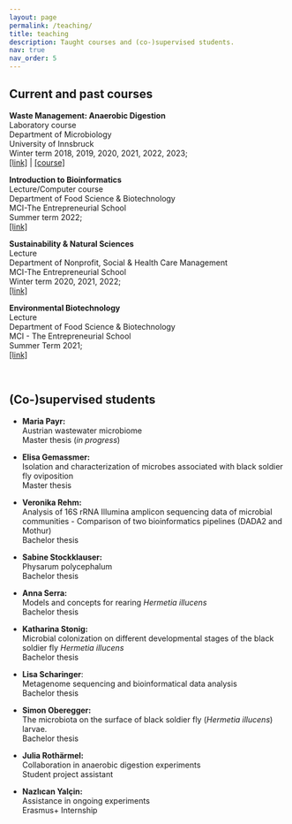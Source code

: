 ```yaml
---
layout: page
permalink: /teaching/
title: teaching
description: Taught courses and (co-)supervised students.
nav: true
nav_order: 5
---
```


## Current and past courses

**Waste Management: Anaerobic Digestion**  
Laboratory course  
Department of Microbiology  
University of Innsbruck  
Winter term 2018, 2019, 2020, 2021, 2022, 2023;  
[[link]](https://uibk.ac.at/microbiology/) | [[course]](https://tklammsteiner.github.io/waste-management-course/)  

**Introduction to Bioinformatics**  
Lecture/Computer course  
Department of Food Science & Biotechnology  
MCI-The Entrepreneurial School  
Summer term 2022;  
[[link]](https://mci.edu/de/forschung/schwerpunkte/food-science-biotechnology)

**Sustainability & Natural Sciences**  
Lecture  
Department of Nonprofit, Social & Health Care Management  
MCI-The Entrepreneurial School  
Winter term 2020, 2021, 2022;  
[[link]](https://mci.edu/en/study/bachelor/nonprofit-social-health-care-management)

**Environmental Biotechnology**  
Lecture  
Department of Food Science & Biotechnology  
MCI - The Entrepreneurial School  
Summer Term 2021;  
[[link]](https://mci.edu/de/forschung/schwerpunkte/food-science-biotechnology)

<br>

## (Co-)supervised students

- **Maria Payr:**  
Austrian wastewater microbiome  
Master thesis (*in progress*)

- **Elisa Gemassmer:**  
Isolation and characterization of microbes associated with black soldier fly oviposition  
Master thesis

- **Veronika Rehm:**  
Analysis of 16S rRNA Illumina amplicon sequencing data of microbial communities -
Comparison of two bioinformatics pipelines (DADA2 and Mothur)  
Bachelor thesis

- **Sabine Stockklauser:**  
Physarum polycephalum  
Bachelor thesis  

- **Anna Serra:**  
Models and concepts for rearing *Hermetia illucens*  
Bachelor thesis  

- **Katharina Stonig:**  
Microbial colonization on different developmental stages of the black soldier fly *Hermetia illucens*  
Bachelor thesis

- **Lisa Scharinger**:  
Metagenome sequencing and bioinformatical data analysis  
Bachelor thesis

- **Simon Oberegger:**  
The microbiota on the surface of black soldier fly (*Hermetia illucens*) larvae.  
Bachelor thesis

- **Julia Rothärmel:**  
Collaboration in anaerobic digestion experiments  
Student project assistant

- **Nazlıcan Yalçin:**  
Assistance in ongoing experiments  
Erasmus+ Internship
